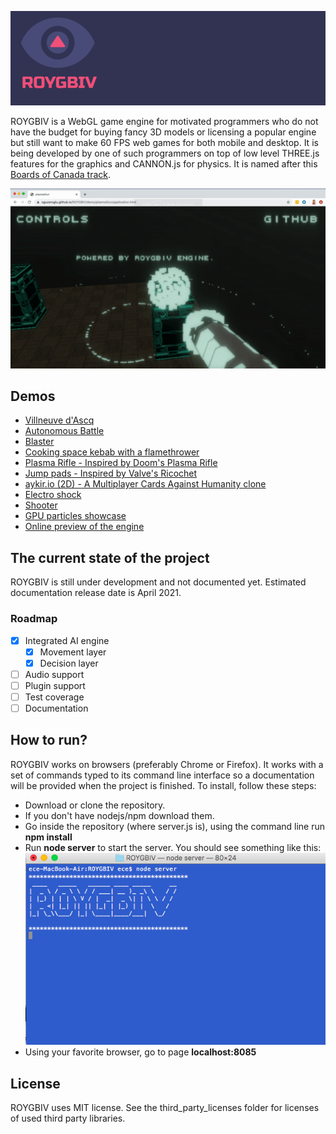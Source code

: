 ![](/screen_shots/banner.png?raw=true)

ROYGBIV is a WebGL game engine for motivated programmers who do not have the budget for buying fancy 3D models or licensing a popular engine but still want to make 60 FPS web games for both mobile and desktop. It is being developed by one of such programmers on top of low level THREE.js features for the graphics and CANNON.js for physics. It is named after this [Boards of Canada track](https://www.youtube.com/watch?v=W-GWjzw0GwQ).    

![](/screen_shots/roygbiv.gif?raw=true)   

## Demos  
* [Villneuve d'Ascq](https://oguzeroglu.github.io/ROYGBIV/demo/villneuvedascq/application.html)  
* [Autonomous Battle](https://oguzeroglu.github.io/kompute-demos-with-roygbiv/autonomousBattle/application.html)    
* [Blaster](https://oguzeroglu.github.io/ROYGBIV/demo/blaster/application.html)    
* [Cooking space kebab with a flamethrower](https://oguzeroglu.github.io/ROYGBIV/demo/spaceKebab/application.html)    
* [Plasma Rifle - Inspired by Doom's Plasma Rifle](https://oguzeroglu.github.io/ROYGBIV/demo/plasmaGun/application.html)    
* [Jump pads - Inspired by Valve's Ricochet](https://oguzeroglu.github.io/ROYGBIV/demo/jumpPads/application.html)    
* [aykir.io (2D) - A Multiplayer Cards Against Humanity clone](https://aykir.io)    
* [Electro shock](https://oguzeroglu.github.io/ROYGBIV/demo/electroShock/application.html)    
* [Shooter](https://oguzeroglu.github.io/ROYGBIV/demo/shooter/application.html)   
* [GPU particles showcase](https://oguzeroglu.github.io/ROYGBIV/demo/psShowcase/application.html)   
* [Online preview of the engine](https://oguzeroglu.github.io/ROYGBIV/roygbiv.html)  

## The current state of the project
ROYGBIV is still under development and not documented yet. Estimated documentation release date is April 2021.    

### Roadmap
- [x] Integrated AI engine
  - [x] Movement layer
  - [x] Decision layer
- [ ] Audio support
- [ ] Plugin support
- [ ] Test coverage
- [ ] Documentation

## How to run?

ROYGBIV works on browsers (preferably Chrome or Firefox). It works with a set of commands typed to its command line interface so a documentation will be provided when the project is finished. To install, follow these steps:

* Download or clone the repository.
* If you don't have nodejs/npm download them.
* Go inside the repository (where server.js is), using the command line run **npm install**
* Run **node server** to start the server. You should see something like this:
![](/screen_shots/server.png?raw=true)
* Using your favorite browser, go to page **localhost:8085**

## License

ROYGBIV uses MIT license. See the third_party_licenses folder for licenses of used third party libraries.

